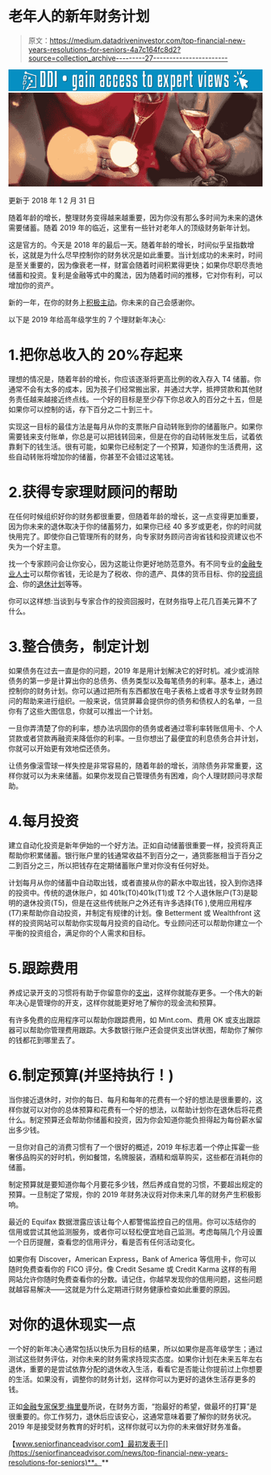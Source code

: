 # 老年人的新年财务计划

> 原文：<https://medium.datadriveninvestor.com/top-financial-new-years-resolutions-for-seniors-4a7c164fc8d2?source=collection_archive---------27----------------------->

[![](img/6647e617f9a4a21023c6952a587dad59.png)](http://www.track.datadriveninvestor.com/1B9E)![](img/33da48ce19df2a7fe7a78e0671d9afd0.png)

更新于 2018 年 1 2 月 31 日

随着年龄的增长，整理财务变得越来越重要，因为你没有那么多时间为未来的退休需要储蓄。随着 2019 年的临近，这里有一些针对老年人的顶级财务新年计划。

这是官方的。今天是 2018 年的最后一天。随着年龄的增长，时间似乎呈指数增长，这就是为什么尽早控制你的财务状况是如此重要。当计划成功的未来时，时间是至关重要的，因为像衰老一样，财富会随着时间积累得更快；如果你尽职尽责地储蓄和投资。复利是金融等式中的魔法，因为随着时间的推移，它对你有利，可以增加你的资产。

新的一年，在你的财务上[积极主动](https://seniorfinanceadvisor.com/news/proactive-retirement-plan)。你未来的自己会感谢你。

以下是 2019 年给高年级学生的 7 个理财新年决心:

# 1.把你总收入的 20%存起来

理想的情况是，随着年龄的增长，你应该逐渐将更高比例的收入存入 T4 储蓄。你通常不会有太多的成本，因为孩子们经常搬出家，并通过大学，抵押贷款和其他财务责任越来越接近终点线。一个好的目标是至少存下你总收入的百分之十五，但是如果你可以控制的话，存下百分之二十到三十。

实现这一目标的最佳方法是每月从你的支票账户自动转账到你的储蓄账户。如果你需要钱来支付账单，你总是可以把钱转回来，但是在你的自动转账发生后，试着依靠剩下的钱生活。很有可能，如果你已经制定了一个预算，知道你的生活费用，这些自动转账将增加你的储蓄，你甚至不会错过这笔钱。

# 2.获得专家理财顾问的帮助

在任何时候组织好你的财务都很重要，但随着年龄的增长，这一点变得更加重要，因为你未来的退休取决于你的储蓄努力，如果你已经 40 多岁或更老，你的时间就快用完了。即使你自己管理所有的财务，向专家财务顾问咨询省钱和投资建议也不失为一个好主意。

找一个专家顾问会让你安心，因为这能让你更好地防范意外。有不同专业的[金融专业人士](https://seniorfinanceadvisor.com/resources/defining-financial-service-professionals)可以帮你省钱，无论是为了税收、你的遗产、具体的货币目标、你的[投资组合](https://seniorfinanceadvisor.com/investments/portfolio-management)、你的[退休计划](https://seniorfinanceadvisor.com/resources/retirement-planning)等等。

你可以这样想:当谈到与专家合作的投资回报时，在财务指导上花几百美元算不了什么。

# 3.整合债务，制定计划

如果债务在过去一直是你的问题，2019 年是用计划解决它的好时机。减少或消除债务的第一步是计算出你的总债务、债务类型以及每笔债务的利率。基本上，通过控制你的财务计划。你可以通过把所有东西都放在电子表格上或者寻求专业财务顾问的帮助来进行组织。一般来说，信贷屏幕会提供你的债务和债权人的名单，一旦你有了这些大图信息，你就可以推出一个计划。

一旦你弄清楚了你的利率，想办法巩固你的债务或者通过零利率转账信用卡、个人贷款或者贷款再融资来降低你的利率。一旦你想出了最便宜的利息债务合并计划，你就可以开始更有效地偿还债务。

让债务像滚雪球一样失控是非常容易的，随着年龄的增长，消除债务非常重要，这样你就可以为未来储蓄。如果你发现自己管理债务有困难，向个人理财顾问寻求帮助。

# 4.每月投资

建立自动化投资是新年伊始的一个好方法。正如自动储蓄很重要一样，投资将真正帮助你积累储蓄。银行账户里的钱通常收益不到百分之一，通货膨胀相当于百分之二到百分之三，所以把钱存在定期储蓄账户里对你没有任何好处。

计划每月从你的储蓄中自动取出钱，或者直接从你的薪水中取出钱，投入到你选择的投资中。传统的退休账户，如 401k(T0)401k(T1)或 T2 个人退休账户(T3)是聪明的退休投资(T5)，但是在这些传统账户之外还有许多选择(T6 ),使用应用程序(T7)来帮助你自动投资，并制定有规律的计划。像 Betterment 或 Wealthfront 这样的投资网站可以帮助你实现每月投资的自动化。专业顾问还可以帮助你建立一个平衡的投资组合，满足你的个人需求和目标。

# 5.跟踪费用

养成记录开支的习惯将有助于你留意你的[支出](https://seniorfinanceadvisor.com/resources/discretionary-non-discretionary-spend)，这样你就能存更多。一个伟大的新年决心是管理你的开支，这样你就能更好地了解你的现金流和预算。

有许多免费的应用程序可以帮助你跟踪费用，如 Mint.com、费用 OK 或支出跟踪器可以帮助你管理费用跟踪。大多数银行账户还会提供支出饼状图，帮助你了解你的钱都花到哪里去了。

# 6.制定预算(并坚持执行！)

当你接近退休时，对你的每日、每月和每年的花费有一个好的想法是很重要的，这样你就可以对你的总体预算和花费有一个好的想法，以帮助计划你在退休后将花费什么。制定预算还会帮助你储蓄和投资，因为你会知道你能负担得起为每份薪水留出多少钱。

一旦你对自己的消费习惯有了一个很好的概述，2019 年标志着一个停止挥霍一些奢侈品购买的好时机，例如餐馆，名牌服装，酒精和烟草购买，这些都在消耗你的储蓄。

制定预算就是要知道你每个月要花多少钱，然后养成自觉的习惯，不要超出规定的预算。一旦制定了常规，你的 2019 年财务决议将对你未来几年的财务产生积极影响。

最近的 Equifax 数据泄露应该让每个人都警惕监控自己的信用。你可以冻结你的信用或尝试其他监测服务，或者你可以轻松便宜地自己监测。考虑每隔几个月设置一个日历提醒，查看您的信用评分，看是否有任何活动变化。

如果你有 Discover，American Express，Bank of America 等信用卡，你可以随时免费查看你的 FICO 评分。像 Credit Sesame 或 Credit Karma 这样的有用网站允许你随时免费查看你的分数。请记住，你越早发现你的信用问题，这些问题就越容易解决——这就是为什么定期进行财务健康检查如此重要的原因。

# 对你的退休现实一点

一个好的新年决心通常包括以快乐为目标的结果，所以如果你是高年级学生；通过测试这些财务评估，对你未来的财务需求持现实态度。如果你计划在未来五年左右退休，重要的是尝试依靠分配的退休收入生活，看看它是否能让你提前过上你想要的生活。如果没有，调整你的财务计划，这样你可以为更好的退休生活存更多的钱。

正如[金融专家保罗·梅里曼](https://seniorfinanceadvisor.com/news/financial-advice-hope-for-the-best-prepare-for-the-worst)所说，在财务方面，“抱最好的希望，做最坏的打算”是很重要的。你工作努力，退休后应该安心，这通常意味着要了解你的财务状况。2019 年是接受财务教育的好时机，这样你就可以为你的未来做好财务准备。

【www.seniorfinanceadvisor.com】最初发表于[](https://seniorfinanceadvisor.com/news/top-financial-new-years-resolutions-for-seniors)**。**